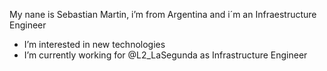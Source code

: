  My nane is Sebastian Martin, i’m from Argentina and i´m an Infraestructure Engineer
- I’m interested in new technologies
- I’m currently working for @L2_LaSegunda as Infrastructure Engineer


<!---
dabura2010/dabura2010 is a ✨ special ✨ repository because its `README.md` (this file) appears on your GitHub profile.
You can click the Preview link to take a look at your changes.
--->
